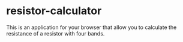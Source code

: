 # resistor-calculator
This is an application for your browser that allow you to calculate the resistance of a resistor with four bands.

